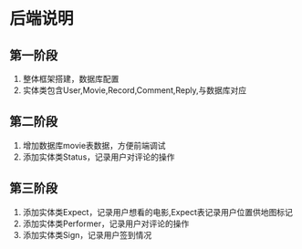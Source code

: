 # 后端说明

## 第一阶段

1. 整体框架搭建，数据库配置
2. 实体类包含User,Movie,Record,Comment,Reply,与数据库对应

## 第二阶段

1. 增加数据库movie表数据，方便前端调试
2. 添加实体类Status，记录用户对评论的操作

## 第三阶段

1. 添加实体类Expect，记录用户想看的电影,Expect表记录用户位置供地图标记
2. 添加实体类Performer，记录用户对评论的操作
3. 添加实体类Sign，记录用户签到情况

